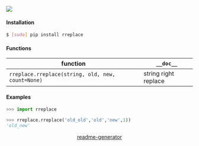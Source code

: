<!--
https://pypi.org/project/readme-generator/
-->

[![](https://img.shields.io/pypi/pyversions/rreplace.svg?longCache=True)](https://pypi.org/project/rreplace/)

#### Installation
```bash
$ [sudo] pip install rreplace
```

#### Functions
function|`__doc__`
-|-
`rreplace.rreplace(string, old, new, count=None)` |string right replace

#### Examples
```python
>>> import rreplace

>>> rreplace.rreplace('old_old','old','new',1))
'old_new'
```

<p align="center">
    <a href="https://pypi.org/project/readme-generator/">readme-generator</a>
</p>